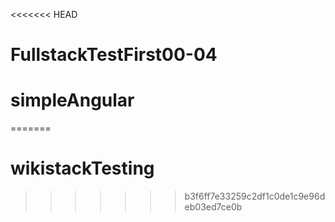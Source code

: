 <<<<<<< HEAD
# FullstackTestFirst00-04
# simpleAngular
=======
# wikistackTesting
>>>>>>> b3f6ff7e33259c2df1c0de1c9e96deb03ed7ce0b

